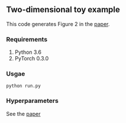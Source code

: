 ## Two-dimensional toy example

This code generates Figure 2 in the [paper](https://arxiv.org/abs/1803.00195).

### Requirements
1. Python 3.6
2. PyTorch 0.3.0

### Usgae
`python run.py`

### Hyperparameters
See the [paper](https://arxiv.org/abs/1803.00195)

